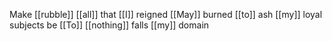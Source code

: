 Make [[rubble]] [[all]] that [[I]] reigned
[[May]] burned [[to]] ash [[my]] loyal subjects be
[[To]] [[nothing]] falls [[my]] domain